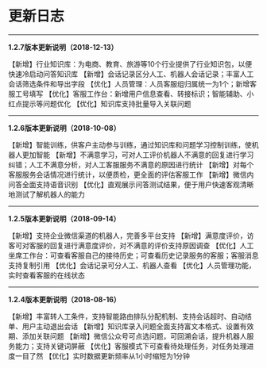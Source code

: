# 更新日志

------

**1.2.7版本更新说明（2018-12-13）**

【新增】行业知识库：为电商、教育、旅游等10个行业提供了行业知识包，以便快速冷启动问答知识库
【新增】会话记录区分人工、机器人会话记录；丰富人工会话筛选条件和导出字段
【优化】人员管理：人员客服组归属统一为1个；新增客服工号填写
【优化】客服工作台：新增用户信息查看、转接标识；智能辅助、小红点提示等问题优化
【优化】知识库支持批量导入关联问题

------

**1.2.6版本更新说明（2018-10-08）**

【新增】智能训练，供客户主动参与训练，通过知识库和问题学习控制训练，使机器人更加智能
【新增】不满意学习，可对人工评价机器人不满意的回复进行学习纠错；人工不满意分析，对人工客服服务不满意的原因进行统计
【新增】对每个客服服务会话情况进行统计，以便质检，更全面的评估客服工作
【新增】微信内问答全面支持语音识别
【优化】直观展示问答测试结果，便于用户快速客观清晰地测试了解机器人的能力

------

**1.2.5版本更新说明（2018-09-14）**

【新增】支持企业微信渠道的机器人，完善多平台支持
【新增】满意度评价，访客可对客服的回复进行满意度评价，对不满意的评价支持原因调查
【优化】人工坐席工作台：可查看客服自己的接待历史；可查看历史记录服务的客服；客服消息支持复制引用
【优化】会话记录可分人工、机器人查看
【优化】人员管理功能，实时查看客服的在线状态

------

**1.2.4版本更新说明（2018-08-16）**

【新增】丰富转人工条件，支持智能路由排队分配机制、支持会话超时、自动结单、用户主动退出会话
【新增】知识库录入问题全面支持富文本格式、设置有效期、添加关联问题
【新增】微信公众号可点选问题，可回溯会话，提升机器人服务能力；支持关键词屏蔽
【优化】客服模式下可查看待处理任务，对任务处理进度一目了然
【优化】实时数据更新频率从1小时缩短为1分钟